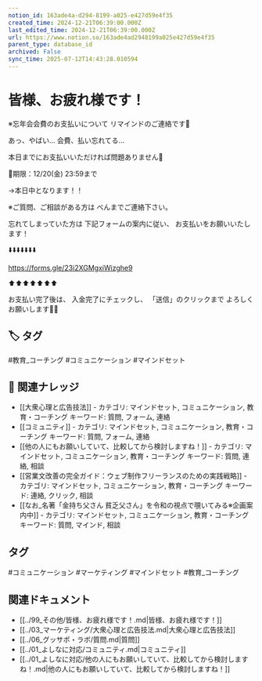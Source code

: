 ```yaml
---
notion_id: 163ade4a-d294-8199-a025-e427d59e4f35
created_time: 2024-12-21T06:39:00.000Z
last_edited_time: 2024-12-21T06:39:00.000Z
url: https://www.notion.so/163ade4ad2948199a025e427d59e4f35
parent_type: database_id
archived: False
sync_time: 2025-07-12T14:43:28.010594
---
```


# 皆様、お疲れ様です！


※忘年会会費のお支払いについて
リマインドのご連絡です🙇


あっ、やばい...
会費、払い忘れてる...

本日までにお支払いいただければ問題ありません🙆

🚨期限：12/20(金) 23:59まで

→本日中となります！！

※ご質問、ご相談がある方は
べんまでご連絡下さい。


忘れてしまっていた方は
下記フォームの案内に従い、
お支払いをお願いいたします！

⬇️⬇️⬇️⬇️⬇️⬇️⬇️

https://forms.gle/23i2XGMgxiWizghe9

⬆️⬆️⬆️⬆️⬆️⬆️⬆️

お支払い完了後は、
入金完了にチェックし、
「送信」のクリックまで
よろしくお願いします🙇🙇

## 🏷️ タグ
#教育_コーチング #コミュニケーション #マインドセット

## 🔗 関連ナレッジ
- [[大衆心理と広告技法]] - カテゴリ: マインドセット, コミュニケーション, 教育・コーチング キーワード: 質問, フォーム, 連絡
- [[コミュニティ]] - カテゴリ: マインドセット, コミュニケーション, 教育・コーチング キーワード: 質問, フォーム, 連絡
- [[他の人にもお願いしていて、比較してから検討しますね！]] - カテゴリ: マインドセット, コミュニケーション, 教育・コーチング キーワード: 質問, 連絡, 相談
- [[営業文改善の完全ガイド：ウェブ制作フリーランスのための実践戦略]] - カテゴリ: マインドセット, コミュニケーション, 教育・コーチング キーワード: 連絡, クリック, 相談
- [[なお_名著「金持ち父さん 貧乏父さん」を令和の視点で覗いてみる※企画案内中]] - カテゴリ: マインドセット, コミュニケーション, 教育・コーチング キーワード: 質問, マインド, 相談


## タグ

#コミュニケーション #マーケティング #マインドセット #教育_コーチング 

## 関連ドキュメント

- [[../99_その他/皆様、お疲れ様です！.md|皆様、お疲れ様です！]]
- [[../03_マーケティング/大衆心理と広告技法.md|大衆心理と広告技法]]
- [[../06_グッサポ・ラボ/質問.md|質問]]
- [[../01_よしなに対応/コミュニティ.md|コミュニティ]]
- [[../01_よしなに対応/他の人にもお願いしていて、比較してから検討しますね！.md|他の人にもお願いしていて、比較してから検討しますね！]]
